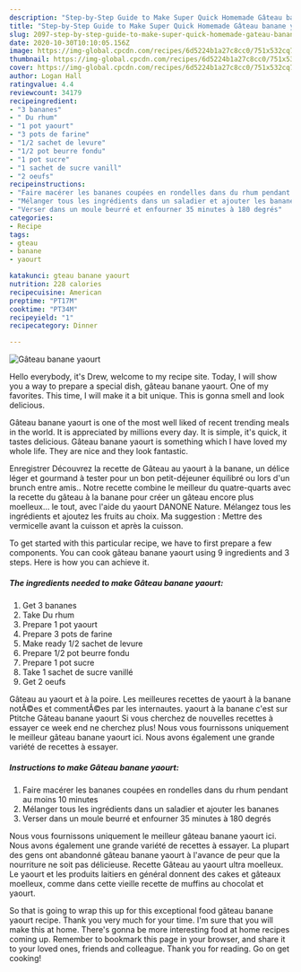 ```yaml
---
description: "Step-by-Step Guide to Make Super Quick Homemade Gâteau banane yaourt"
title: "Step-by-Step Guide to Make Super Quick Homemade Gâteau banane yaourt"
slug: 2097-step-by-step-guide-to-make-super-quick-homemade-gateau-banane-yaourt
date: 2020-10-30T10:10:05.156Z
image: https://img-global.cpcdn.com/recipes/6d5224b1a27c8cc0/751x532cq70/gateau-banane-yaourt-photo-principale-de-la-recette.jpg
thumbnail: https://img-global.cpcdn.com/recipes/6d5224b1a27c8cc0/751x532cq70/gateau-banane-yaourt-photo-principale-de-la-recette.jpg
cover: https://img-global.cpcdn.com/recipes/6d5224b1a27c8cc0/751x532cq70/gateau-banane-yaourt-photo-principale-de-la-recette.jpg
author: Logan Hall
ratingvalue: 4.4
reviewcount: 34179
recipeingredient:
- "3 bananes"
- " Du rhum"
- "1 pot yaourt"
- "3 pots de farine"
- "1/2 sachet de levure"
- "1/2 pot beurre fondu"
- "1 pot sucre"
- "1 sachet de sucre vanill"
- "2 oeufs"
recipeinstructions:
- "Faire macérer les bananes coupées en rondelles dans du rhum pendant au moins 10 minutes"
- "Mélanger tous les ingrédients dans un saladier et ajouter les bananes"
- "Verser dans un moule beurré et enfourner 35 minutes à 180 degrés"
categories:
- Recipe
tags:
- gteau
- banane
- yaourt

katakunci: gteau banane yaourt 
nutrition: 228 calories
recipecuisine: American
preptime: "PT17M"
cooktime: "PT34M"
recipeyield: "1"
recipecategory: Dinner

---
```



![Gâteau banane yaourt](https://img-global.cpcdn.com/recipes/6d5224b1a27c8cc0/751x532cq70/gateau-banane-yaourt-photo-principale-de-la-recette.jpg)

Hello everybody, it's Drew, welcome to my recipe site. Today, I will show you a way to prepare a special dish, gâteau banane yaourt. One of my favorites. This time, I will make it a bit unique. This is gonna smell and look delicious.

Gâteau banane yaourt is one of the most well liked of recent trending meals in the world. It is appreciated by millions every day. It is simple, it's quick, it tastes delicious. Gâteau banane yaourt is something which I have loved my whole life. They are nice and they look fantastic.

Enregistrer Découvrez la recette de Gâteau au yaourt à la banane, un délice léger et gourmand à tester pour un bon petit-déjeuner équilibré ou lors d&#39;un brunch entre amis.. Notre recette combine le meilleur du quatre-quarts avec la recette du gâteau à la banane pour créer un gâteau encore plus moelleux… le tout, avec l&#39;aide du yaourt DANONE Nature. Mélangez tous les ingrédients et ajoutez les fruits au choix. Ma suggestion : Mettre des vermicelle avant la cuisson et après la cuisson.


To get started with this particular recipe, we have to first prepare a few components. You can cook gâteau banane yaourt using 9 ingredients and 3 steps. Here is how you can achieve it.

<!--inarticleads1-->

##### The ingredients needed to make Gâteau banane yaourt:

1. Get 3 bananes
1. Take  Du rhum
1. Prepare 1 pot yaourt
1. Prepare 3 pots de farine
1. Make ready 1/2 sachet de levure
1. Prepare 1/2 pot beurre fondu
1. Prepare 1 pot sucre
1. Take 1 sachet de sucre vanillé
1. Get 2 oeufs


Gâteau au yaourt et à la poire. Les meilleures recettes de yaourt à la banane notÃ©es et commentÃ©es par les internautes. yaourt à la banane c&#39;est sur Ptitche Gâteau banane yaourt Si vous cherchez de nouvelles recettes à essayer ce week end ne cherchez plus! Nous vous fournissons uniquement le meilleur gâteau banane yaourt ici. Nous avons également une grande variété de recettes à essayer. 

<!--inarticleads2-->

##### Instructions to make Gâteau banane yaourt:

1. Faire macérer les bananes coupées en rondelles dans du rhum pendant au moins 10 minutes
1. Mélanger tous les ingrédients dans un saladier et ajouter les bananes
1. Verser dans un moule beurré et enfourner 35 minutes à 180 degrés


Nous vous fournissons uniquement le meilleur gâteau banane yaourt ici. Nous avons également une grande variété de recettes à essayer. La plupart des gens ont abandonné gâteau banane yaourt à l&#39;avance de peur que la nourriture ne soit pas délicieuse. Recette Gâteau au yaourt ultra moelleux. Le yaourt et les produits laitiers en général donnent des cakes et gâteaux moelleux, comme dans cette vieille recette de muffins au chocolat et yaourt. 

So that is going to wrap this up for this exceptional food gâteau banane yaourt recipe. Thank you very much for your time. I'm sure that you will make this at home. There's gonna be more interesting food at home recipes coming up. Remember to bookmark this page in your browser, and share it to your loved ones, friends and colleague. Thank you for reading. Go on get cooking!
